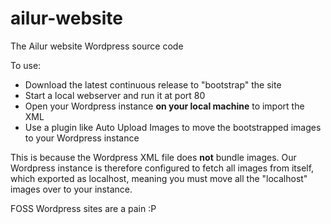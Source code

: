 # ailur-website

The Ailur website Wordpress source code

To use:
- Download the latest continuous release to "bootstrap" the site
- Start a local webserver and run it at port 80
- Open your Wordpress instance **on your local machine** to import the XML
- Use a plugin like Auto Upload Images to move the bootstrapped images to your Wordpress instance

This is because the Wordpress XML file does **not** bundle images. Our Wordpress instance is therefore configured to fetch all images from itself, which exported as localhost, meaning you must move all the "localhost" images over to your instance.

FOSS Wordpress sites are a pain :P